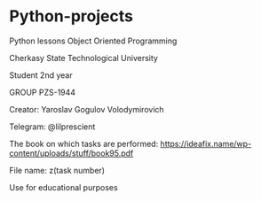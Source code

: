 # Python-projects

Python lessons Object Oriented Programming

Cherkasy State Technological University

Student 2nd year

GROUP PZS-1944

Creator: Yaroslav Gogulov Volodymirovich

Telegram: @lilprescient

The book on which tasks are performed: https://ideafix.name/wp-content/uploads/stuff/book95.pdf

File name: z(task number)

Use for educational purposes

